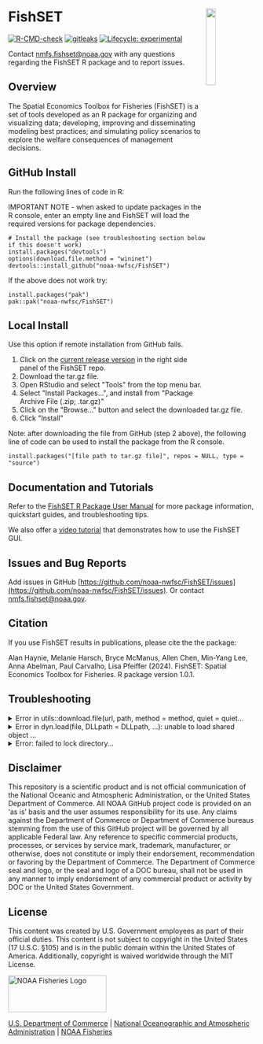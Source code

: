 # FishSET  <img src="man/figures/logo.png" align="right" align="right" width="20%"  hspace="0" vspace="0"/>

<!-- badges: start -->
[![R-CMD-check](https://github.com/noaa-nwfsc/FishSET/actions/workflows/R-CMD-check.yaml/badge.svg)](https://github.com/noaa-nwfsc/FishSET/actions/workflows/R-CMD-check.yaml)
[![gitleaks](https://github.com/noaa-nwfsc/FishSET/actions/workflows/secretScan.yml/badge.svg)](https://github.com/noaa-nwfsc/FishSET/actions/workflows/secretScan.yml)
[![Lifecycle: experimental](https://img.shields.io/badge/lifecycle-experimental-orange.svg)](https://lifecycle.r-lib.org/articles/stages.html#experimental)
<!-- badges: end -->

Contact nmfs.fishset@noaa.gov with any questions regarding the FishSET R package and to report issues.

## Overview
The Spatial Economics Toolbox for Fisheries (FishSET) is a set of tools developed as an R package for organizing and visualizing data; developing, improving and disseminating modeling best practices; and simulating policy scenarios to explore the welfare consequences of management decisions. 

## GitHub Install

Run the following lines of code in R:

IMPORTANT NOTE - when asked to update packages in the R console, enter an empty line and FishSET will load the required versions for package dependencies.

```
# Install the package (see troubleshooting section below if this doesn't work)
install.packages("devtools")
options(download.file.method = "wininet")
devtools::install_github("noaa-nwfsc/FishSET")
```

If the above does not work try:

```
install.packages("pak")
pak::pak("noaa-nwfsc/FishSET")
```

## Local Install
Use this option if remote installation from GitHub fails.

1. Click on the [current release version](https://github.com/noaa-nwfsc/FishSET/releases) in the right side panel of the FishSET repo.
2. Download the tar.gz file.
3. Open RStudio and select "Tools" from the top menu bar.
4. Select "Install Packages...", and install from "Package Archive File (.zip; .tar.gz)"
5. Click on the "Browse..." button and select the downloaded tar.gz file.
6. Click "Install"
   
Note: after downloading the file from GitHub (step 2 above), the following line of code can be used to install the package from the R console.
```
install.packages("[file path to tar.gz file]", repos = NULL, type = "source")
```

## Documentation and Tutorials

Refer to the [FishSET R Package User Manual](https://noaa-nwfsc.github.io/FishSET/articles/FishSET_User_Manual.html) for more package information, quickstart guides, and troubleshooting tips.

We also offer a [video tutorial](https://bcove.video/3WCSb5N) that demonstrates how to use the FishSET GUI.

## Issues and Bug Reports

Add issues in GitHub [https://github.com/noaa-nwfsc/FishSET/issues](https://github.com/noaa-nwfsc/FishSET/issues). Or contact nmfs.fishset@noaa.gov.

## <a name="cite"> Citation </a>

If you use FishSET results in publications, please cite the the package:

Alan Haynie, Melanie Harsch, Bryce McManus, Allen Chen, Min-Yang Lee, Anna Abelman, Paul Carvalho, Lisa Pfeiffer (2024). FishSET: Spatial Economics Toolbox for Fisheries. R package version 1.0.1.

## Troubleshooting
<details><summary>Error in utils::download.file(url, path, method = method, quiet = quiet...</summary>
Run the following line of code, then run remotes::install_github
  
```options(download.file.method = "wininet")```
</details> 

<details><summary>Error in dyn.load(file, DLLpath = DLLpath, ...): unable to load shared object ... </summary>
This error message indicates that the filepath to a necessary package is 'corrupted' and cannot load properly. To fix this issue, reinstall the package indicated in the error message using `install.packages([Name of package])` and restart the R session. If the issue persists, try uninstalling and reinstalling R/RStudio. If both options fail, report the issue (https://github.com/noaa-nwfsc/FishSET/issues).
</details> 

<details><summary>Error: failed to lock directory...</summary>
This error could appear when your last package installation was interrupted, when updated you version of R, and probably other situations that we are not aware of.  

1. Locate and delete the ".../00LOCK-[packagename]" and "[packagename]" folders in the library folder, which should be displayed with the error message (this can also be done using the unlink() function in R), then attempt to reinstall the problem package using install.packages(). If FishSET is the problem package, follow the steps above to install again.

2. If the first options does not work, try adding "--no-lock" to your install options: "install.packages(INSTALL_opts = '--no-lock')"

3. If this still doesn't work, try using ``pacman::p_unlock(lib.lock=path_to_directory)``

</details> 

## Disclaimer

This repository is a scientific product and is not official communication of the National Oceanic and Atmospheric Administration, or the United States Department of Commerce. All NOAA GitHub project code is provided on an ‘as is’ basis and the user assumes responsibility for its use. Any claims against the Department of Commerce or Department of Commerce bureaus stemming from the use of this GitHub project will be governed by all applicable Federal law. Any reference to specific commercial products, processes, or services by service mark, trademark, manufacturer, or otherwise, does not constitute or imply their endorsement, recommendation or favoring by the Department of Commerce. The Department of Commerce seal and logo, or the seal and logo of a DOC bureau, shall not be used in any manner to imply endorsement of any commercial product or activity by DOC or the United States Government.

## License
This content was created by U.S. Government employees as part of their official duties. This content is not subject to copyright in the United States (17 U.S.C. §105) and is in the public domain within the United States of America. Additionally, copyright is waived worldwide through the MIT License.

<img src="https://raw.githubusercontent.com/nmfs-fish-tools/nmfspalette/main/man/figures/noaa-fisheries-rgb-2line-horizontal-small.png" width="200" style="height: 75px !important;"   alt="NOAA Fisheries Logo">


 [U.S. Department of Commerce](https://www.commerce.gov/) | [National Oceanographic and Atmospheric Administration](https://www.noaa.gov) | [NOAA Fisheries](https://www.fisheries.noaa.gov/)

